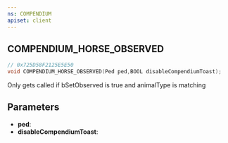 ```yaml
---
ns: COMPENDIUM
apiset: client
---
```

## COMPENDIUM_HORSE_OBSERVED

```c
// 0x725D58F2125E5E50
void COMPENDIUM_HORSE_OBSERVED(Ped ped,BOOL disableCompendiumToast);
```

Only gets called if bSetObserved is true and animalType is matching

## Parameters
* **ped**:
* **disableCompendiumToast**: